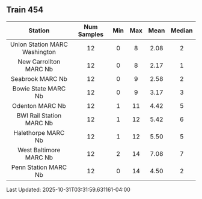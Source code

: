 ## Train 454

| Station | Num Samples | Min | Max | Mean | Median |
| :-----: | :---------: | :-: | :-: | :--: | :----: |
| Union Station MARC Washington | 12 | 0 | 8 | 2.08 | 2 |
| New Carrollton MARC Nb | 12 | 0 | 8 | 2.17 | 1 |
| Seabrook MARC Nb | 12 | 0 | 9 | 2.58 | 2 |
| Bowie State MARC Nb | 12 | 0 | 9 | 3.17 | 3 |
| Odenton MARC Nb | 12 | 1 | 11 | 4.42 | 5 |
| BWI Rail Station MARC Nb | 12 | 1 | 12 | 5.42 | 6 |
| Halethorpe MARC Nb | 12 | 1 | 12 | 5.50 | 5 |
| West Baltimore MARC Nb | 12 | 2 | 14 | 7.08 | 7 |
| Penn Station MARC Nb | 12 | 0 | 14 | 4.50 | 2 |


Last Updated: 2025-10-31T03:31:59.631161-04:00
